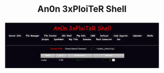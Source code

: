 <h1><p align="center"> An0n 3xPloiTeR Shell </p></h1>

<img src="https://raw.githubusercontent.com/1337r0j4n/php-backdoors/main/.img/26.jpeg">
